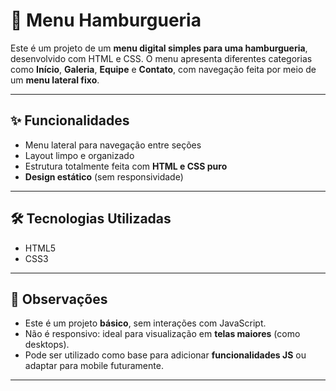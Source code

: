 # 🍔 Menu Hamburgueria

Este é um projeto de um **menu digital simples para uma hamburgueria**, desenvolvido com HTML e CSS. O menu apresenta diferentes categorias como **Início**, **Galeria**, **Equipe** e **Contato**, com navegação feita por meio de um **menu lateral fixo**.

---

## ✨ Funcionalidades

- Menu lateral para navegação entre seções  
- Layout limpo e organizado  
- Estrutura totalmente feita com **HTML e CSS puro**  
- **Design estático** (sem responsividade)

---

## 🛠 Tecnologias Utilizadas

- HTML5  
- CSS3

---

## 📌 Observações

- Este é um projeto **básico**, sem interações com JavaScript.  
- Não é responsivo: ideal para visualização em **telas maiores** (como desktops).  
- Pode ser utilizado como base para adicionar **funcionalidades JS** ou adaptar para mobile futuramente.

---
